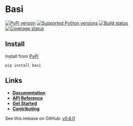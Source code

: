 # Basi


[![PyPi version][pypi-image]][pypi-link]
[![Supported Python versions][pyversions-image]][pyversions-link]
[![Build status][ci-image]][ci-link]
[![Coverage status][codecov-image]][codecov-link]




## Install

Install from [PyPi](https://pypi.org/project/basi/)

```
pip install basi
```

## Links

- __[Documentation][docs-link]__
- __[API Reference][api-docs-link]__
- __[Get Started][install-link]__
- __[Contributing][contributing-link]__



[docs-link]: https://davidkyalo.github.io/basi/
[api-docs-link]: https://davidkyalo.github.io/basi/
[install-link]: https://davidkyalo.github.io/basi/install.html
[contributing-link]: https://davidkyalo.github.io/basi/contributing.html
[pypi-image]: https://img.shields.io/pypi/v/basi.svg?color=%233d85c6
[pypi-link]: https://pypi.python.org/pypi/basi
[pyversions-image]: https://img.shields.io/pypi/pyversions/basi.svg
[pyversions-link]: https://pypi.python.org/pypi/basi
[ci-image]: https://github.com/davidkyalo/basi/actions/workflows/workflow.yaml/badge.svg?event=push&branch=master
[ci-link]: https://github.com/davidkyalo/basi/actions?query=workflow%3ACI%2FCD+event%3Apush+branch%3Amaster
[codecov-image]: https://codecov.io/gh/davidkyalo/basi/branch/master/graph/badge.svg
[codecov-link]: https://codecov.io/gh/davidkyalo/basi


See this release on GitHub: [v0.6.0](https://github.com/davidkyalo/basi/releases/tag/0.6.0)
